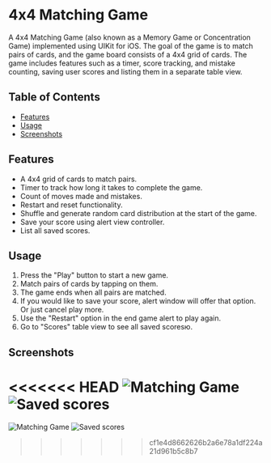 # 4x4 Matching Game

A 4x4 Matching Game (also known as a Memory Game or Concentration Game) implemented using UIKit for iOS. The goal of the game is to match pairs of cards, and the game board consists of a 4x4 grid of cards. The game includes features such as a timer, score tracking, and mistake counting, saving user scores and listing them in a separate table view.

## Table of Contents

- [Features](#features)
- [Usage](#usage)
- [Screenshots](#screenshots)

## Features

- A 4x4 grid of cards to match pairs.
- Timer to track how long it takes to complete the game.
- Count of moves made and mistakes.
- Restart and reset functionality.
- Shuffle and generate random card distribution at the start of the game.
- Save your score using alert view controller.
- List all saved scores.

## Usage

1. Press the "Play" button to start a new game.
2. Match pairs of cards by tapping on them.
3. The game ends when all pairs are matched.
4. If you would like to save your score, alert window will offer that option. Or just cancel play more.
5. Use the "Restart" option in the end game alert to play again.
6. Go to "Scores" table view to see all saved scoresю.

## Screenshots

<<<<<<< HEAD
![Matching Game](MatchGame/screenshots/match-game.png)
![Saved scores](MatchGame/screenshots/scores-view.png)
=======
![Matching Game](MatchGame/screenshots/match-game.png)
![Saved scores](MatchGame/screenshots/scores-view.png)
>>>>>>> cf1e4d8662626b2a6e78a1df224a21d961b5c8b7
